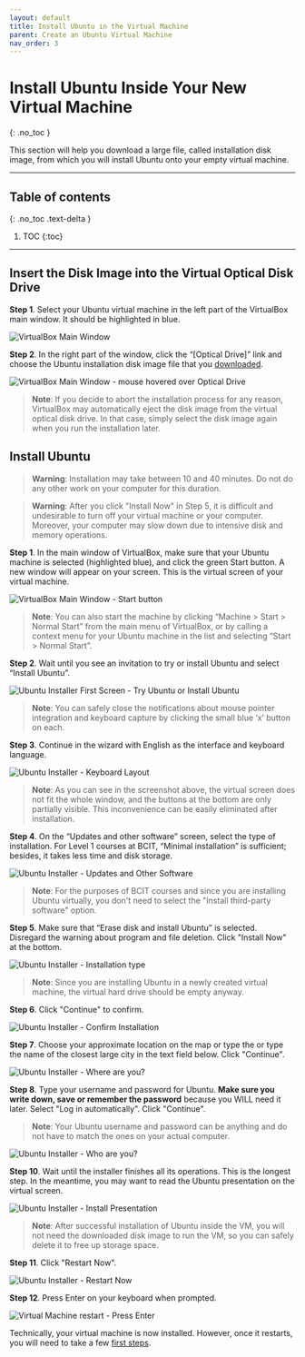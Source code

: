 ```yaml
---
layout: default
title: Install Ubuntu in the Virtual Machine
parent: Create an Ubuntu Virtual Machine
nav_order: 3
---
```


# Install Ubuntu Inside Your New Virtual Machine
{: .no_toc }

This section will help you download a large file, called installation disk image, from which you will install Ubuntu onto your empty virtual machine.

---

## Table of contents
{: .no_toc .text-delta }

1. TOC
{:toc}

---

## Insert the Disk Image into the Virtual Optical Disk Drive

**Step 1**. Select your Ubuntu virtual machine in the left part of the VirtualBox main window. It should be highlighted in blue.

![VirtualBox Main Window](../assets/VM-11.png)

**Step 2**. In the right part of the window, click the “[Optical Drive]” link and choose the Ubuntu installation disk image file that you [downloaded](https://yaki-bcit.github.io/doc-virtualbox/docs/create-ubuntu-vm/download-ubuntu.html).

![VirtualBox Main Window - mouse hovered over Optical Drive](../assets/VM-13-1-sh.png)

> **Note**: If you decide to abort the installation process for any reason, VirtualBox may automatically eject the disk image from the virtual optical disk drive. In that case, simply select the disk image again when you run the installation later.

## Install Ubuntu

> **Warning**: Installation may take between 10 and 40 minutes. Do not do any other work on your computer for this duration. 

> **Warning**: After you click "Install Now" in Step 5, it is difficult and undesirable to turn off your virtual machine or your computer. Moreover, your computer may slow down due to intensive disk and memory operations. 

**Step 1**. In the main window of VirtualBox, make sure that your Ubuntu machine is selected (highlighted blue), and click the green Start button. A new window will appear on your screen. This is the virtual screen of your virtual machine.

![VirtualBox Main Window - Start button](../assets/VM-12.png)

> **Note**: You can also start the machine by clicking “Machine > Start > Normal Start” from the main menu of VirtualBox, or by calling a context menu for your Ubuntu machine in the list and selecting “Start > Normal Start”. 

**Step 2**. Wait until you see an invitation to try or install Ubuntu and select “Install Ubuntu”.

![Ubuntu Installer First Screen - Try Ubuntu or Install Ubuntu](../assets/VM-15.png)

> **Note**: You can safely close the notifications about mouse pointer integration and keyboard capture by clicking the small blue ‘x’ button on each.

**Step 3**. Continue in the wizard with English as the interface and keyboard language.

![Ubuntu Installer - Keyboard Layout](../assets/ubuntu-04.png)

> **Note**: As you can see in the screenshot above, the virtual screen does not fit the whole window, and the buttons at the bottom are only partially visible. This inconvenience can be easily eliminated after installation.

**Step 4**. On the “Updates and other software” screen, select the type of installation. For Level 1 courses at BCIT, “Minimal installation” is sufficient; besides, it takes less time and disk storage.

![Ubuntu Installer - Updates and Other Software](../assets/ubuntu-05.png)

> **Note**: For the purposes of BCIT courses and since you are installing Ubuntu virtually, you don't need to select the "Install third-party software" option.

**Step 5**. Make sure that “Erase disk and install Ubuntu” is selected. Disregard the warning about program and file deletion. Click "Install Now" at the bottom.

![Ubuntu Installer - Installation type](../assets/ubuntu-06.png)

> **Note**: Since you are installing Ubuntu in a newly created virtual machine, the virtual hard drive should be empty anyway.

**Step 6**. Click "Continue" to confirm.

![Ubuntu Installer - Confirm Installation](../assets/ubuntu-07.png)

**Step 7**. Choose your approximate location on the map or type the or type the name of the closest large city in the text field below. Click "Continue".

![Ubuntu Installer - Where are you?](../assets/ubuntu-08.png)

**Step 8**. Type your username and password for Ubuntu. **Make sure you write down, save or remember the password** because you WILL need it later. Select "Log in automatically". Click "Continue".

> **Note**: Your Ubuntu username and password can be anything and do not have to match the ones on your actual computer.

![Ubuntu Installer - Who are you?](../assets/ubuntu-09.png)

**Step 10**. Wait until the installer finishes all its operations. This is the longest step. In the meantime, you may want to read the Ubuntu presentation on the virtual screen.

![Ubuntu Installer - Install Presentation](../assets/ubuntu-10.png)

> **Note**: After successful installation of Ubuntu inside the VM, you will not need the downloaded disk image to run the VM, so you can safely delete it to free up storage space.

**Step 11**. Click "Restart Now".

![Ubuntu Installer - Restart Now](../assets/ubuntu-11.png)

**Step 12**. Press Enter on your keyboard when prompted.

![Virtual Machine restart - Press Enter](../assets/ubuntu-12.png)

Technically, your virtual machine is now installed. However, once it restarts, you will need to take a few [first steps](https://yaki-bcit.github.io/doc-virtualbox/docs/create-ubuntu-vm/ubuntu-first-steps.html).

